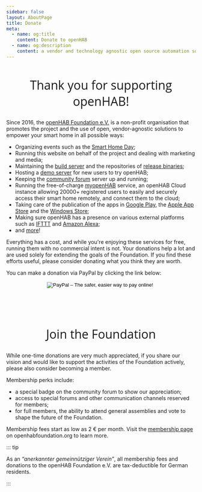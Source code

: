 ```yaml
---
sidebar: false
layout: AboutPage
title: Donate
meta:
  - name: og:title
    content: Donate to openHAB
  - name: og:description
    content: a vendor and technology agnostic open source automation software for your home
---
```


<style>
.big-title {
  font-family: 'Open Sans', sans-serif;
  font-size: 2rem;
  font-weight: 400;
  text-align: center;
}
img.illustration {
  width: 50%;
  transform: translateX(50%);
}
@media (max-width: 719px) {
  img.illustration {
    width: 100%;
    transform: translateX(0);
  }
}
</style>

<!--
image source: https://pixabay.com/en/volunteer-hands-help-colors-2055015/
license: CC0
-->
<h2 class="big-title">Thank you for supporting openHAB!</h2>

Since 2016, the [openHAB Foundation e.V.](https://www.openhabfoundation.org) is a non-profit organisation that
promotes the project and the use of open, vendor-agnostic solutions to empower your smart home in all possible ways:

- Organizing events such as the [Smart Home Day](/blog/2017-10-22-smarthomeday-ece.html);
- Running this website on behalf of the project and dealing with marketing and media;
- Maintaining the [build server](https://ci.openhab.org/) and the repositories of [release binaries](https://bintray.com/openhab);
- Hosting a [demo server](http://demo.openhab.org:8080/start/index) for new users to try openHAB;
- Keeping the [community forum](https://community.openhab.org/) server up and running;
- Running the free-of-charge [myopenHAB](https://community.openhab.org/) service, an openHAB Cloud instance
  allowing 20000+ registered users to easily and securely access their smart home remotely, and connect them to the cloud;
- Taking care of the publication of the apps in [Google Play](https://play.google.com/store/apps/details?id=org.openhab.habdroid),
  the [Apple App Store](https://itunes.apple.com/us/app/openhab/id492054521?mt=8) and the
  [Windows Store](https://www.microsoft.com/en-us/store/p/openhab/9nmq39ctwxgt);
- Making sure openHAB has a presence on various external platforms such as [IFTTT](https://ifttt.com/openhab)
  and [Amazon Alexa](https://www.amazon.com/openHAB-Foundation/dp/B01MTY7Z5L);
- and [more](/blog/2016-12-15-openhabfdn-takeoff.html)!

Everything has a cost, and while you're enjoying these services for free, running them with no commercial intent is not. Your donations help
a lot and are used solely for extending the goals of the Foundation. If you find these efforts useful, please consider donating what
you think they are worth.

You can make a donation via PayPal by clicking the link below:


<form action="https://www.paypal.com/cgi-bin/webscr" method="post" target="_top" style="text-align: center; margin-bottom: 100px;">
<input type="hidden" name="cmd" value="_s-xclick">
<input type="hidden" name="hosted_button_id" value="KPVP4NJESFENY">
<input type="image" style="border:none; background:transparent; margin:auto;" src="https://www.paypalobjects.com/webstatic/en_US/btn/btn_donate_cc_147x47.png" border="0" name="submit" alt="PayPal – The safer, easier way to pay online!">
<img alt="" border="0" src="https://www.paypalobjects.com/de_DE/i/scr/pixel.gif" width="1" height="1">
</form>

<h2 class="big-title">Join the Foundation</h2>

While one-time donations are very much appreciated, if you share our vision and would like to support the activities of the Foundation actively, please also consider becoming a member.

Membership perks include:

- a special badge on the community forum to show our appreciation;
- access to special forums and other communication channels reserved for members;
- for full members, the ability to attend general assemblies and vote to shape the future of the Foundation.

Membership fees start as low as 2 &euro; per month. Visit the [membership page](http://www.openhabfoundation.org/members/membership) on openhabfoundation.org to learn more.

::: tip

As an _“anerkannter gemeinnütziger Verein”_, all membership fees and donations to the openHAB Foundation e.V. are tax-deductible for German residents.

:::
